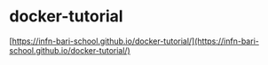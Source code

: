 # docker-tutorial

[https://infn-bari-school.github.io/docker-tutorial/](https://infn-bari-school.github.io/docker-tutorial/)
